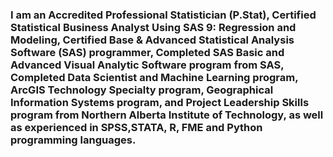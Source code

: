 ### I am an Accredited Professional Statistician (P.Stat), Certified Statistical Business Analyst Using SAS 9: Regression and Modeling, Certified Base & Advanced Statistical Analysis Software (SAS) programmer, Completed SAS Basic and Advanced  Visual Analytic Software program from SAS, Completed Data Scientist and Machine Learning program, ArcGIS Technology Specialty program, Geographical Information Systems program, and Project Leadership Skills program from Northern Alberta Institute of Technology, as well as  experienced in SPSS,STATA, R, FME and Python programming languages.


